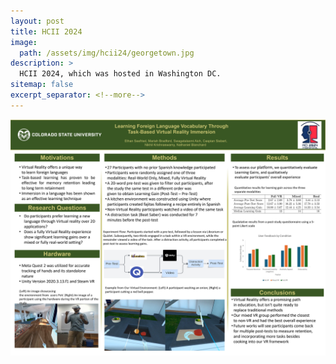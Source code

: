 ```yaml
---
layout: post
title: HCII 2024
image: 
  path: /assets/img/hcii24/georgetown.jpg
description: >
  HCII 2024, which was hosted in Washington DC.
sitemap: false
excerpt_separator: <!--more-->
---
```

<!--more-->
<img src="/assets/img/hcii24/HCII-Poster.jpg" alt="HCIIPoster"/>
